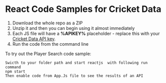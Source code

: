 # React Code Samples for Cricket Data

1. Download the whole repo as a ZIP
2. Unzip it and then you can begin using it almost immediately
3. Each JS file will have a **%APIKEY%** placeholder - replace this with your [Cricket Data API key](https://cricketdata.org).
4. Run the code from the command line

To try out the Player Search code sample: 
```
Swicth to your folder path and start reactjs  with following run command 
npm start
Then enable code from App.Js file to see the results of an API 

```
